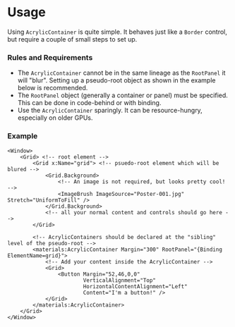 # Usage

Using `AcrylicContainer` is quite simple. It behaves just like a `Border` control, but require a couple of small steps to set up.

### Rules and Requirements
- The `AcrylicContainer` cannot be in the same lineage as the `RootPanel` it will "blur". Setting up a pseudo-root object as shown in the example below is recommended.
- The `RootPanel` object (generally a container or panel) must be specified. This can be done in code-behind or with binding.
- Use the `AcrylicContainer` sparingly. It can be resource-hungry, especially on older GPUs.

### Example
```XAML
<Window>
    <Grid> <!-- root element -->
        <Grid x:Name="grid"> <!-- psuedo-root element which will be blured -->
            <Grid.Background>
                <!-- An image is not required, but looks pretty cool! -->
                <ImageBrush ImageSource="Poster-001.jpg" Stretch="UniformToFill" />
            </Grid.Background>
            <!-- all your normal content and controls should go here -->
        </Grid>

        <!-- AcrylicContainers should be declared at the "sibling" level of the pseudo-root -->
        <materials:AcrylicContainer Margin="300" RootPanel="{Binding ElementName=grid}">
            <!-- Add your content inside the AcrylicContainer -->
            <Grid>
                <Button Margin="52,46,0,0"
                        VerticalAlignment="Top"
                        HorizontalContentAlignment="Left"
                        Content="I'm a button!" />
            </Grid>
        </materials:AcrylicContainer>
    </Grid>
</Window>
```
